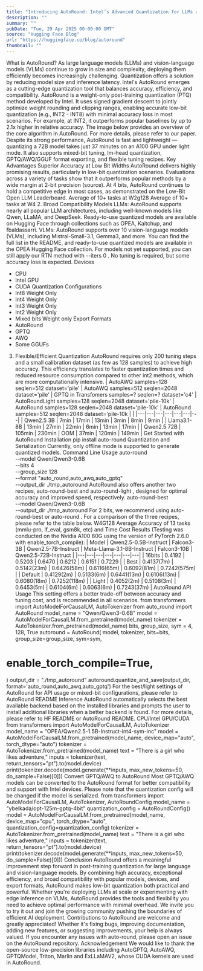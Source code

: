 ```yaml
---
title: "Introducing AutoRound: Intel’s Advanced Quantization for LLMs and VLMs"
description: ""
summary: ""
pubDate: "Tue, 29 Apr 2025 00:00:00 GMT"
source: "Hugging Face Blog"
url: "https://huggingface.co/blog/autoround"
thumbnail: ""
---
```


What is AutoRound?
As large language models (LLMs) and vision-language models (VLMs) continue to grow in size and complexity, deploying them efficiently becomes increasingly challenging. Quantization offers a solution by reducing model size and inference latency. Intel's AutoRound emerges as a cutting-edge quantization tool that balances accuracy, efficiency, and compatibility.
AutoRound is a weight-only post-training quantization (PTQ) method developed by Intel. It uses signed gradient descent to jointly optimize weight rounding and clipping ranges, enabling accurate low-bit quantization (e.g., INT2 - INT8) with minimal accuracy loss in most scenarios. For example, at INT2, it outperforms popular baselines by up to 2.1x higher in relative accuracy. The image below provides an overview of the core algorithm in AutoRound. For more details, please refer to our paper.
Despite its strong performance, AutoRound is fast and lightweight — quantizing a 72B model takes just 37 minutes on an A100 GPU under light mode. It also supports mixed-bit tuning, lm-head quantization, GPTQ/AWQ/GGUF format exporting, and flexible tuning recipes.
Key Advantages
Superior Accuracy at Low Bit Widths
AutoRound delivers highly promising results, particularly in low-bit quantization scenarios. Evaluations across a variety of tasks show that it outperforms popular methods by a wide margin at 2-bit precision (source). At 4 bits, AutoRound continues to hold a competitive edge in most cases, as demonstrated on the Low-Bit Open LLM Leaderboard.
Average of 10+ tasks at W2g128
Average of 10+ tasks at W4
2. Broad Compatibility
Models
LLMs: AutoRound supports nearly all popular LLM architectures, including well-known models like Qwen, LLaMA, and DeepSeek. Ready-to-use quantized models are available on Hugging Face through collections such as OPEA, Kaitchup, and fbaldassarri.
VLMs: AutoRound supports over 10 vision-language models (VLMs), including Mistral-Small-3.1, Gemma3, and more. You can find the full list in the README, and ready-to-use quantized models are available in the OPEA Hugging Face collection. For models not yet supported, you can still apply our RTN method with --iters 0
. No tuning is required, but some accuracy loss is expected.
Devices
- CPU
- Intel GPU
- CUDA
Quantization Configurations
- Int8 Weight Only
- Int4 Weight Only
- Int3 Weight Only
- Int2 Weight Only
- Mixed bits Weight only
Export Formats
- AutoRound
- GPTQ
- AWQ
- Some GGUFs
3. Flexible/Efficient Quantization
AutoRound requires only 200 tuning steps and a small calibration dataset (as few as 128 samples) to achieve high accuracy. This efficiency translates to faster quantization times and reduced resource consumption compared to other int2 methods, which are more computationally intensive.
| AutoAWQ samples=128 seqlen=512 dataset='pile' |
AutoAWQ samples=512 seqlen=2048 dataset='pile' |
GPTQ in Transfomers samples=? seqlen=? dataset='c4' |
AutoRoundLight samples=128 seqlen=2048 dataset='pile-10k' |
AutoRound samples=128 seqlen=2048 dataset='pile-10k' |
AutoRound samples=512 seqlen=2048 dataset='pile-10k |
|
|---|---|---|---|---|---|---|
| Qwen2.5 3B | 7min | 17min | 13min | 3min | 8min | 9min |
| Llama3.1-8B | 13min | 27min | 22min | 6min | 13min | 17min |
| Qwen2.5 72B | 105min | 230min | OOM | 37min | 120min | 149min |
Get Started with AutoRound
Installation
pip install auto-round
Quantization and Serialization
Currently, only offline mode is supported to generate quantized models.
Command Line Usage
auto-round \
--model Qwen/Qwen3-0.6B \
--bits 4 \
--group_size 128 \
--format "auto_round,auto_awq,auto_gptq" \
--output_dir ./tmp_autoround
AutoRound also offers another two recipes, auto-round-best
and auto-round-light
, designed for optimal accuracy and improved speed, respectively.
auto-round-best \
--model Qwen/Qwen3-0.6B \
--output_dir ./tmp_autoround
For 2 bits, we recommend using auto-round-best
or auto-round
. For a comparison of the three recipes, please refer to the table below.
W4G128 Average Accuracy of 13 tasks (mmlu-pro, if_eval, gsm8k, etc) and Time Cost Results (Testing was conducted on the Nvidia A100 80G using the version of PyTorch 2.6.0 with enable_torch_compile):
| Model | Qwen2.5-0.5B-Instruct | Falcon3-3B | Qwen2.5-7B-Instruct | Meta-Llama-3.1-8B-Instruct | Falcon3-10B | Qwen2.5-72B-Instruct |
|---|---|---|---|---|---|---|
| 16bits | 0.4192 | 0.5203 | 0.6470 | 0.6212 | 0.6151 | 0.7229 |
| Best | 0.4137(7m) | 0.5142(23m) | 0.6426(58m) | 0.6116(65m) | 0.6092(81m) | 0.7242(575m) |
| Default | 0.4129(2m) | 0.5133(6m) | 0.6441(13m) | 0.6106(13m) | 0.6080(18m) | 0.7252(118m) |
| Light | 0.4052(2m) | 0.5108(3m) | 0.6453(5m) | 0.6104(6m) | 0.6063(6m) | 0.7243(37m) |
AutoRound API Usage
This setting offers a better trade-off between accuracy and tuning cost, and is recommended in all scenarios.
from transformers import AutoModelForCausalLM, AutoTokenizer
from auto_round import AutoRound
model_name = "Qwen/Qwen3-0.6B"
model = AutoModelForCausalLM.from_pretrained(model_name)
tokenizer = AutoTokenizer.from_pretrained(model_name)
bits, group_size, sym = 4, 128, True
autoround = AutoRound(
model,
tokenizer,
bits=bits,
group_size=group_size,
sym=sym,
# enable_torch_compile=True,
)
output_dir = "./tmp_autoround"
autoround.quantize_and_save(output_dir, format='auto_round,auto_awq,auto_gptq')
For the best/light settings of AutoRound for API usage or mixed-bit configurations, please refer to AutoRound README
Inference
AutoRound automatically selects the best available backend based on the installed libraries and prompts the user to install additional libraries when a better backend is found. For more details, please refer to HF README or AutoRound README.
CPU/Intel GPU/CUDA
from transformers import AutoModelForCausalLM, AutoTokenizer
model_name = "OPEA/Qwen2.5-1.5B-Instruct-int4-sym-inc"
model = AutoModelForCausalLM.from_pretrained(model_name, device_map="auto", torch_dtype="auto")
tokenizer = AutoTokenizer.from_pretrained(model_name)
text = "There is a girl who likes adventure,"
inputs = tokenizer(text, return_tensors="pt").to(model.device)
print(tokenizer.decode(model.generate(**inputs, max_new_tokens=50, do_sample=False)[0]))
Convert GPTQ/AWQ to AutoRound
Most GPTQ/AWQ models can be converted to the AutoRound format for better compatibility and support with Intel devices. Please note that the quantization config will be changed if the model is serialized.
from transformers import AutoModelForCausalLM, AutoTokenizer, AutoRoundConfig
model_name = "ybelkada/opt-125m-gptq-4bit"
quantization_config = AutoRoundConfig()
model = AutoModelForCausalLM.from_pretrained(model_name, device_map="cpu", torch_dtype="auto",
quantization_config=quantization_config)
tokenizer = AutoTokenizer.from_pretrained(model_name)
text = "There is a girl who likes adventure,"
inputs = tokenizer(text, return_tensors="pt").to(model.device)
print(tokenizer.decode(model.generate(**inputs, max_new_tokens=50, do_sample=False)[0]))
Conclusion
AutoRound offers a meaningful improvement step forward in post-training quantization for large language and vision-language models. By combining high accuracy, exceptional efficiency, and broad compatibility with popular models, devices, and export formats, AutoRound makes low-bit quantization both practical and powerful. Whether you're deploying LLMs at scale or experimenting with edge inference on VLMs, AutoRound provides the tools and flexibility you need to achieve optimal performance with minimal overhead. We invite you to try it out and join the growing community pushing the boundaries of efficient AI deployment.
Contributions to AutoRound are welcome and greatly appreciated! Whether it's fixing bugs, improving documentation, adding new features, or suggesting improvements, your help is always valued.
If you encounter any issues with auto-round, please open an issue on the AutoRound repository.
Acknowledgement
We would like to thank the open-source low-precision libraries including AutoGPTQ, AutoAWQ, GPTQModel, Triton, Marlin and ExLLaMAV2, whose CUDA kernels are used in AutoRound.